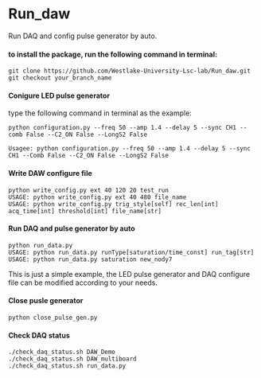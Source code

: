 # Run_daw

Run DAQ and config pulse generator by auto.

#### to install the package, run the following command in terminal:

```
git clone https://github.com/Westlake-University-Lsc-lab/Run_daw.git
git checkout your_branch_name
```

#### Conigure LED pulse generator

type the following command in terminal as the example:

```
python configuration.py --freq 50 --amp 1.4 --delay 5 --sync CH1 --comb False --C2_ON False --LongS2 False

Usagee: python configuration.py --freq 50 --amp 1.4 --delay 5 --sync CH1 --Comb False --C2_ON False --LongS2 False
```

#### Write DAW configure file

```
python write_config.py ext 40 120 20 test_run
USAGE: python write_config.py ext 40 480 file_name
USAGE: python write_config.py trig_style[self] rec_len[int] acq_time[int] threshold[int] file_name[str]
```

#### Run DAQ and pulse generator by auto

```
python run_data.py
USAGE: python run_data.py runType[saturation/time_const] run_tag[str]
USAGE: python run_data.py saturation new_nody7
```

This is just a simple example, the LED pulse generator and DAQ configure file can be modified according to your needs.

#### Close pusle generator

```
python close_pulse_gen.py
```

#### Check DAQ status

```
./check_daq_status.sh DAW_Demo
./check_daq_status.sh DAW_multiboard
./check_daq_status.sh run_data.py
```
